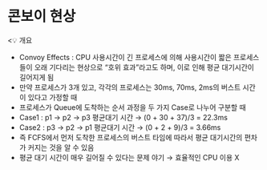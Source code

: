 # 콘보이 현상

<aside>
<💡 개요

</aside>

- Convoy Effects : CPU 사용시간이 긴 프로세스에 의해 사용시간이 짧은 프로세스들이 오래 기다리는 현상으로 “호위 효과”라고도 하며, 이로 인해 평균 대기시간이 길어지게 됨
- 만약 프로세스가 3개 있고, 각각의 프로세스는 30ms, 70ms, 2ms의 버스트 시간이 있다고 가정할 때
- 프로세스가 Queue에 도착하는 순서 과정을 두 가지 Case로 나누어 구분할 때
- Case1 : p1 → p2 → p3 평균대기 시간 → (0 + 30 + 37)/3 = 22.3ms
- Case2 : p3 → p2 → p1 평균대기 시간 → (0 + 2 + 9)/3 = 3.66ms
- 즉 FCFS에서 먼저 도착한 프로세스의 버스트 타임에 따라서 평균 대기시간의 편차가 커지는 것을 알 수 있음
- 평균 대기 시간이 매우 길어질 수 있다는 문제 야기 → 효율적인 CPU 이용 X
